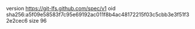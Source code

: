version https://git-lfs.github.com/spec/v1
oid sha256:a5f09e58583f7c95e69192ac011f8b4ac48172215f03c5cbb3e3f51f32e2cec6
size 96
